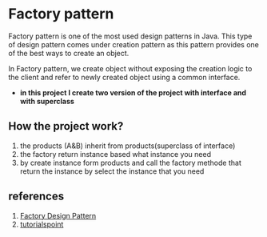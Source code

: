 # Factory pattern
Factory pattern is one of the most used design patterns in Java.
This type of design pattern comes under creation
pattern as this pattern provides one of the best ways to create an object.

In Factory pattern, we create object without exposing 
the creation logic to the client and refer to newly created object 
using a common interface.
- __in this project  I create  two version of the project with interface and with superclass__
## How the project work?
1. the products (A&B) inherit from products(superclass of interface)
2. the factory return instance based what instance you need
3. by create instance form products and call the factory methode that return the instance by select the instance that you need

## references
1. [Factory Design Pattern](https://www.youtube.com/watch?v=BNANUSPIu0c&list=PLZeX1aIDYSn8qNDPcqwyvOtGZkMQwPjCg&index=4)
2. [tutorialspoint](https://www.tutorialspoint.com/design_pattern/factory_pattern.htm)